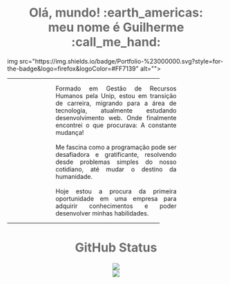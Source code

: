 <div>
    <h1 align="center" style="color: rgb(108, 108, 108);" >Olá, mundo! :earth_americas:<br>meu nome é Guilherme :call_me_hand:</h1>
    <a style="text-decoration:none;" href="https://guilhermerodriguess.github.io">
      img src="https://img.shields.io/badge/Portfolio-%23000000.svg?style=for-the-badge&logo=firefox&logoColor=#FF7139" alt="">
    </a><br>
    <a align="center" href="https://www.linkedin.com/in/guilhermerodriguessousa/">
      <img align="center" src="https://img.shields.io/badge/LinkedIn-0077B5?style=for-the-badge&logo=linkedin&logoColor=white" alt="">
    </a>
    <hr width="70%">
    <div style="margin: 0 8em;">
      <p style="text-align: justify;">
        Formado em Gestão de Recursos Humanos pela Unip, estou em transição de carreira, migrando para a área de tecnologia, atualmente estudando desenvolvimento web. Onde finalmente encontrei o que procurava: A constante mudança!<br><br>
        Me fascina como a programação pode ser desafiadora e gratificante, resolvendo desde problemas simples do nosso cotidiano, até mudar o destino da humanidade.<br><br>
        Hoje estou a procura da primeira oportunidade em uma empresa para adquirir conhecimentos e poder desenvolver minhas habilidades.
      </p>
    </div>
    <hr width="70%">
    <h1 align='center' style="color: rgb(108, 108, 108);">GitHub Status</h1>
    <div style="display: flex;flex-direction: column; justify-content: center;align-items: center;">
      <a href="https://github.com/anuraghazra/convoychat">
        <img  src="https://github-readme-stats.vercel.app/api?username=guilhermerodriguess&show_icons=true&theme=radical" />
      </a>
      <a href="https://github.com/anuraghazra/github-readme-stats">
        <img src="https://github-readme-stats.vercel.app/api/top-langs/?username=guilhermerodriguess&layout=compact" />
      </a>
  </div>
  </div>
